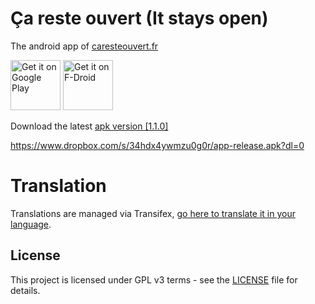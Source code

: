# Ça reste ouvert (It stays open) 

The android app of [caresteouvert.fr](https://www.caresteouvert.fr/)

[<img src="https://cdn.rawgit.com/steverichey/google-play-badge-svg/master/img/en_get.svg"
     height="80"
     alt="Get it on Google Play">](https://play.google.com/store/apps/details?id=com.transway.caresteouvert)
[<img src="https://fdroid.gitlab.io/artwork/badge/get-it-on.png"
     alt="Get it on F-Droid"
     height="80">](https://f-droid.org/packages/com.transway.caresteouvert/)


Download the latest [apk version [1.1.0]](https://www.dropbox.com/s/34hdx4ywmzu0g0r/app-release.apk?dl=0)

https://www.dropbox.com/s/34hdx4ywmzu0g0r/app-release.apk?dl=0

# Translation

Translations are managed via Transifex, [go here to translate it in your language](https://www.transifex.com/openlevelup/ca-reste-ouvert-android-app/languages/).

## License

This project is licensed under GPL v3 terms - see the [LICENSE](LICENSE) file for details.
